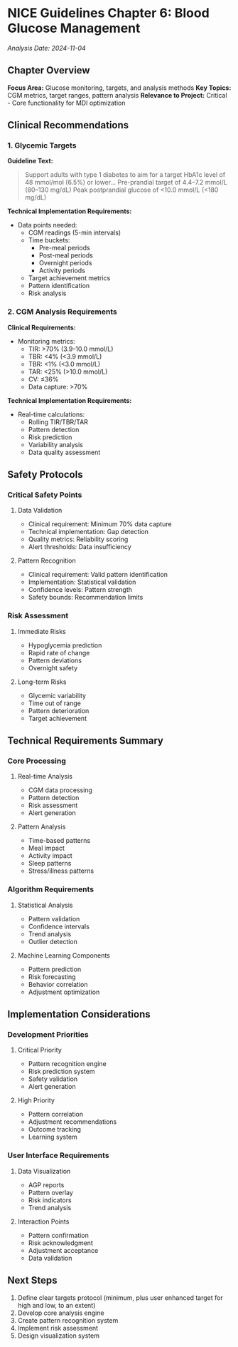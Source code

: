 # NICE Guidelines Chapter 6: Blood Glucose Management
*Analysis Date: 2024-11-04*

## Chapter Overview
**Focus Area:** Glucose monitoring, targets, and analysis methods
**Key Topics:** CGM metrics, target ranges, pattern analysis
**Relevance to Project:** Critical - Core functionality for MDI optimization

## Clinical Recommendations
### 1. Glycemic Targets
**Guideline Text:**
> Support adults with type 1 diabetes to aim for a target HbA1c level of 48 mmol/mol (6.5%) or lower...
> Pre-prandial target of 4.4–7.2 mmol/L (80–130 mg/dL)
> Peak postprandial glucose of <10.0 mmol/L (<180 mg/dL)

**Technical Implementation Requirements:**
- Data points needed:
  - CGM readings (5-min intervals)
  - Time buckets:
    - Pre-meal periods
    - Post-meal periods
    - Overnight periods
    - Activity periods
  - Target achievement metrics
  - Pattern identification
  - Risk analysis

### 2. CGM Analysis Requirements
**Clinical Requirements:**
- Monitoring metrics:
  - TIR: >70% (3.9-10.0 mmol/L)
  - TBR: <4% (<3.9 mmol/L)
  - TBR: <1% (<3.0 mmol/L)
  - TAR: <25% (>10.0 mmol/L)
  - CV: ≤36%
  - Data capture: >70%

**Technical Implementation Requirements:**
- Real-time calculations:
  - Rolling TIR/TBR/TAR
  - Pattern detection
  - Risk prediction
  - Variability analysis
  - Data quality assessment

## Safety Protocols
### Critical Safety Points
1. Data Validation
   - Clinical requirement: Minimum 70% data capture
   - Technical implementation: Gap detection
   - Quality metrics: Reliability scoring
   - Alert thresholds: Data insufficiency

2. Pattern Recognition
   - Clinical requirement: Valid pattern identification
   - Implementation: Statistical validation
   - Confidence levels: Pattern strength
   - Safety bounds: Recommendation limits

### Risk Assessment
1. Immediate Risks
   - Hypoglycemia prediction
   - Rapid rate of change
   - Pattern deviations
   - Overnight safety

2. Long-term Risks
   - Glycemic variability
   - Time out of range
   - Pattern deterioration
   - Target achievement

## Technical Requirements Summary
### Core Processing
1. Real-time Analysis
   - CGM data processing
   - Pattern detection
   - Risk assessment
   - Alert generation

2. Pattern Analysis
   - Time-based patterns
   - Meal impact
   - Activity impact
   - Sleep patterns
   - Stress/illness patterns

### Algorithm Requirements
1. Statistical Analysis
   - Pattern validation
   - Confidence intervals
   - Trend analysis
   - Outlier detection

2. Machine Learning Components
   - Pattern prediction
   - Risk forecasting
   - Behavior correlation
   - Adjustment optimization

## Implementation Considerations
### Development Priorities
1. Critical Priority
   - Pattern recognition engine
   - Risk prediction system
   - Safety validation
   - Alert generation

2. High Priority
   - Pattern correlation
   - Adjustment recommendations
   - Outcome tracking
   - Learning system

### User Interface Requirements
1. Data Visualization
   - AGP reports
   - Pattern overlay
   - Risk indicators
   - Trend analysis

2. Interaction Points
   - Pattern confirmation
   - Risk acknowledgment
   - Adjustment acceptance
   - Data validation

## Next Steps
1. Define clear targets protocol (minimum, plus user enhanced target for high and low, to an extent)
2. Develop core analysis engine
3. Create pattern recognition system
4. Implement risk assessment 
5. Design visualization system